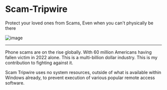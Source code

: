 # Scam-Tripwire
Protect your loved ones from Scams, Even when you can't physically be there

![image](https://github.com/rcmaehl/Scam-Tripwire/assets/716581/7f9dc8eb-2124-4840-97c0-03964a550242)

----

Phone scams are on the rise globally. With 60 million Americans having fallen victim in 2022 alone. This is a multi-billion dollar industry. This is my contribution to fighting against it.

Scam Tripwire uses no system resources, outside of what is available within Windows already, to prevent execution of various popular remote access software.
